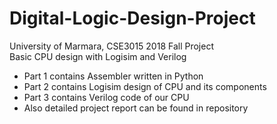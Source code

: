 # Digital-Logic-Design-Project
University of Marmara, CSE3015 2018 Fall Project<br />
Basic CPU design with Logisim and Verilog<br />
- Part 1 contains Assembler written in Python<br />
- Part 2 contains Logisim design of CPU and its components<br />
- Part 3 contains Verilog code of our CPU<br />
- Also detailed project report can be found in repository
